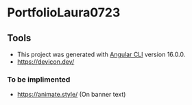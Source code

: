 # PortfolioLaura0723

## Tools

- This project was generated with [Angular CLI](https://github.com/angular/angular-cli) version 16.0.0.
- https://devicon.dev/

### To be implimented
- https://animate.style/ (On banner text)


